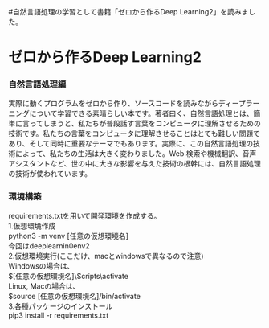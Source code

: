 #自然言語処理の学習として書籍「ゼロから作るDeep Learning2」を読みました。
<h1>ゼロから作るDeep Learning2</h1>
<h3>自然言語処理編</h3>
<p>実際に動くプログラムをゼロから作り、ソースコードを読みながらディープラーニングについて学習できる素晴らしい本です。著者曰く、自然言語処理とは、簡単に言ってしまうと、私たちが普段話す言葉をコンピュータに理解させるための技術です。私たちの言葉をコンピュータに理解させることはとても難しい問題であり、そして同時に重要なテーマでもあります。実際に、この自然言語処理の技術によって、私たちの生活は大きく変わりました。Web 検索や機械翻訳、音声アシスタントなど、世の中に大きな影響を与えた技術の根幹には、自然言語処理の技術が使われています。<br>
   <h3>環境構築</h3>
   requirements.txtを用いて開発環境を作成する。<br>
   1.仮想環境作成<br>
   python3 -m venv  [任意の仮想環境名]<br>
   今回はdeeplearnin0env2<br>
   2.仮想環境実行(ここだけ、macとwindowsで異なるので注意)<br>
   Windowsの場合は、<br>
   $[任意の仮想環境名]\Scripts\activate<br>
   Linux, Macの場合は、<br>
   $source [任意の仮想環境名]/bin/activate<br>
   3.各種パッケージのインストール<br>
   pip3 install -r requirements.txt<br>
</p>

